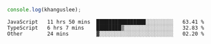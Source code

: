 ```js
console.log(khanguslee);
```

<!--START_SECTION:waka-->

```text
JavaScript   11 hrs 50 mins  ████████████████░░░░░░░░░   63.41 %
TypeScript   6 hrs 7 mins    ████████▒░░░░░░░░░░░░░░░░   32.83 %
Other        24 mins         ▓░░░░░░░░░░░░░░░░░░░░░░░░   02.20 %
```

<!--END_SECTION:waka-->

<!--
**khanguslee/khanguslee** is a ✨ _special_ ✨ repository because its `README.md` (this file) appears on your GitHub profile.

Here are some ideas to get you started:

- 🔭 I’m currently working on ...
- 🌱 I’m currently learning ...
- 👯 I’m looking to collaborate on ...
- 🤔 I’m looking for help with ...
- 💬 Ask me about ...
- 📫 How to reach me: ...
- 😄 Pronouns: ...
- ⚡ Fun fact: ...
-->
